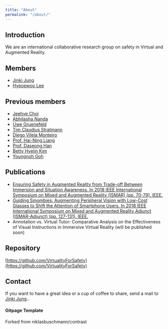 ```yaml
---
title: "About"
permalink: "/about/"
---
```


## Introduction
We are an international collaborative research group on safety in Virtual and Augmented Reality.

## Members
 - [Jinki Jung](https://jinkijung.github.io/)
 - [Hyeopwoo Lee](https://www.researchgate.net/profile/Hyeopwoo_Lee)

## Previous members
  - [Jeehye Choi](https://www.researchgate.net/profile/Jeehye_Choi4)
  - [Abhilasha Nanda](https://www.researchgate.net/profile/Abhilasha_Nanda)
  - [Uwe Gruenefeld](https://uwe-gruenefeld.de/)
  - [Tim Claudius Stratmann](https://uol.de/en/media-informatics/team/tim-claudius-stratmann/)
  - [Diego Vilela Monteiro](https://www.researchgate.net/profile/Diego_Monteiro3)
  - [Prof. Hai-Ning Liang](https://www.xjtlu.edu.cn/en/departments/academic-departments/computer-science-and-software-engineering/staff/hai-ning-liang)
  - [Prof. Daseong Han](http://pro.handong.edu/dshan/)
  - [Betty Hyejin Kim](https://kr.linkedin.com/in/betty-kim/en)
  - [Youngnoh Goh](https://kr.linkedin.com/in/youngnohgoh)

## Publications
- [Ensuring Safety in Augmented Reality from Trade-off Between Immersion and Situation Awareness. In 2018 IEEE International Symposium on Mixed and Augmented Reality (ISMAR) (pp. 70-79). IEEE.](https://www.researchgate.net/publication/326343751_Ensuring_Safety_in_Augmented_Reality_from_Trade-off_Between_Immersion_and_Situation_Awareness)
- [Guiding Smombies: Augmenting Peripheral Vision with Low-Cost Glasses to Shift the Attention of Smartphone Users. In 2018 IEEE International Symposium on Mixed and Augmented Reality Adjunct (ISMAR-Adjunct) (pp. 127-131). IEEE.](https://www.researchgate.net/publication/326305306_Guiding_Smombies_Augmenting_Peripheral_Vision_with_Low-Cost_Glasses_to_Shift_the_Attention_of_Smartphone_Users)
- Annotation vs. Virtual Tutor: Comparative Analysis on the Effectiveness of Visual Instructions in Immersive Virtual Reality (will be published soon)

## Repository
[https://github.com/VirtualityForSafety](https://github.com/VirtualityForSafety)

## Contact
If you want to have a great idea or a cup of coffee to share, send a mail to [Jinki Jung](mailto:your.jinki.jung@gmail.com)..

#### Gitpage Template

Forked from niklasbuschmann/contrast
